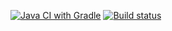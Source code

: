 [![Java CI with Gradle](https://github.com/JetStCover/HW-API_CI/actions/workflows/gradle.yml/badge.svg)](https://github.com/JetStCover/HW-API_CI/actions/workflows/gradle.yml)
[![Build status](https://ci.appveyor.com/api/projects/status/h4u7o5vsu89xtkxk?svg=true)](https://ci.appveyor.com/project/JetStCover/hw-api-ci)
